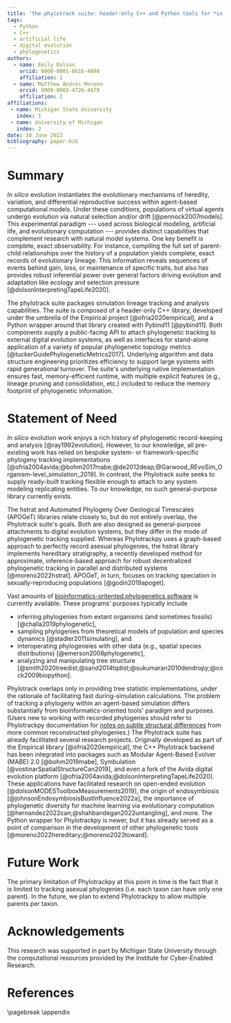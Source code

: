 ```yaml
---
title: 'the phylotrack suite: header-only C++ and Python tools for *in silico* phylogenetic tracking'
tags:
  - Python
  - C++
  - artificial life
  - digital evolution
  - phylogenetics
authors:
  - name: Emily Dolson
    orcid: 0000-0001-8616-4898
    affiliation: 1
  - name: Matthew Andres Moreno
    orcid: 0000-0003-4726-4479
    affiliation: 2
affiliations:
 - name: Michigan State University
   index: 1
 - name: University of Michigan
   index: 2
date: 10 June 2023
bibliography: paper.bib
---
```


# Summary

*In silico* evolution instantiates the evolutionary mechanisms of heredity, variation, and differential reproductive success within agent-based computational models.
Under these conditions, populations of virtual agents undergo evolution via natural selection and/or drift [@pennock2007models].
This experimental paradigm --- used across biological modeling, artificial life, and evolutionary computation --- provides distinct capabilities that complement research with natural model systems.
One key benefit is complete, exact observability.
For instance, compiling the full set of parent-child relationships over the history of a population yields complete, exact records of evolutionary lineage.
This information reveals sequences of events behind gain, loss, or maintenance of specific traits, but also has provides robust inferential power over general factors driving evolution and adaptation like ecology and selection pressure [@dolsonInterpretingTapeLife2020].

The phylotrack suite packages simulation lineage tracking and analysis capabilities.
The suite is composed of a header-only C++ library, developed under the umbrella of the Empirical project [@ofria2020empirical], and a Python wrapper around that library created with Pybind11 [@pybind11].
Both components supply a public-facing API to attach phylogenetic tracking to external digital evolution systems, as well as interfaces for stand-alone application of a variety of popular phylogenetic topology metrics [@tuckerGuidePhylogeneticMetrics2017].
Underlying algorithm and data structure engineering prioritizes efficiency to support large systems with rapid generational turnover.
The suite's underlying native implementation ensures fast, memory-efficient runtime, with multiple explicit features (e.g., lineage pruning and consolidation, etc.) included to reduce the memory footprint of phylogenetic information.

# Statement of Need

<!-- was going to say a rich history of sophisticated phylogenetic analyses... -->
*In silico* evolution work enjoys a rich history of phylogenetic record-keeping and analysis [@ray1992evolution].
However, to our knowledge, all pre-existing work has relied on bespoke system- or framework-specific phylogeny tracking implementations [@ofria2004avida;@bohm2017mabe;@de2012deap;@Garwood_REvoSim_Organism-level_simulation_2019].
In contrast, the Phylotrack suite seeks to supply ready-built tracking flexible enough to attach to any system modeling replicating entities.
To our knowledge, no such general-purpose library currently exists.

The hstrat and Automated Phylogeny Over Geological Timescales (APOGeT) libraries relate closely to, but do not entirely overlap, the Phylotrack suite's goals.
Both are also designed as general-purpose attachments to digital evolution systems, but they differ in the mode of phylogenetic tracking supplied.
Whereas Phylotrackpy uses a graph-based approach to perfectly record asexual phylogenies, the hstrat library implements hereditary stratigraphy, a recently developed method for approximate, inference-based approach for robust decentralized phylogenetic tracking in parallel and distributed systems [@moreno2022hstrat].
APOGeT, in turn, focuses on tracking speciation in sexually-reproducing populations [@godin2019apoget].

Vast amounts of [bioinformatics-oritented phylogenetics software](https://en.wikipedia.org/wiki/List_of_phylogenetics_software) is currently available.
These programs' purposes typically include
- inferring phylogenies from extant organisms (and sometimes fossils) [@challa2019phylogenetic],
- sampling phylogenies from theoretical models of population and species dynamics [@stadler2011simulating], and
- interoperating phylogeneies with other data (e.g., spatial species distributions) [@emerson2008phylogenetic],
- analyzing and manipulating tree structure [@smith2020treedist;@sand2014tqdist;@sukumaran2010dendropy;@cock2009biopython].

Phylotrack overlaps only in providing tree statistic implementations, under the rationale of facilitating fast during-simulation calculations.
The problem of tracking a phylogeny within an agent-based simulation differs substantially from bioinformatics-oriented tools' paradigm and purposes.
(Users new to working with recorded phylogenies should refer to Phylotrackpy documentation for [notes on subtle structural differences](https://phylotrackpy.readthedocs.io/en/latest/#useful-background-information) from more common reconstructed phylogenies.)
The Phylotrack suite has already facilitated several research projects.
Originally developed as part of the Empirical library [@ofria2020empirical], the C++ Phylotrack backend has been integrated into packages such as Modular Agent-Based Evolver (MABE) 2.0 [@bohm2019mabe], Symbulation [@vostinarSpatialStructureCan2019], and even a fork of the Avida digital evolution platform [@ofria2004avida;@dolsonInterpretingTapeLife2020].
These applications have facilitated research on open-ended evolution [@dolsonMODESToolboxMeasurements2019], the origin of endosymbiosis [@johnsonEndosymbiosisBustInfluence2022a], the importance of phylogenetic diversity for machine learning via evolutionary computation [@hernandez2022can;@shahbandegan2022untangling], and more.
The Python wrapper for Phylotrackpy is newer, but it has already served as a point of comparison in the development of other phylogenetic tools [@moreno2022hereditary;@moreno2023toward].

# Future Work

The primary limitation of Phylotrackpy at this point in time is the fact that it is limited to tracking asexual phylogenies (i.e. each taxon can have only one parent). In the future, we plan to extend Phylotrackpy to allow multiple parents per taxon.

# Acknowledgements

This research was supported in part by Michigan State University through the computational resources provided by the Institute for Cyber-Enabled Research.

# References

<div id="refs"></div>

\pagebreak
\appendix

